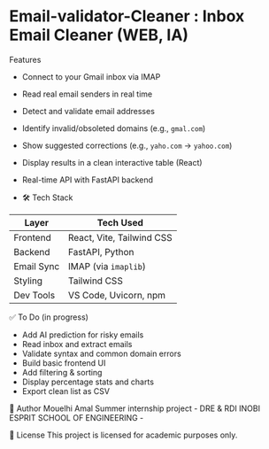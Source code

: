 # Email-validator-Cleaner :  Inbox Email Cleaner (WEB, IA)

Features

-  Connect to your Gmail inbox via IMAP
-  Read real email senders in real time
-  Detect and validate email addresses
-  Identify invalid/obsoleted domains (e.g., `gmal.com`)
-  Show suggested corrections (e.g., `yaho.com` → `yahoo.com`)
-  Display results in a clean interactive table (React)
-  Real-time API with FastAPI backend

-   🛠 Tech Stack

| Layer      | Tech Used                        |
|------------|----------------------------------|
| Frontend   | React, Vite, Tailwind CSS        |
| Backend    | FastAPI, Python                  |
| Email Sync | IMAP (via `imaplib`)             |
| Styling    | Tailwind CSS                     |
| Dev Tools  | VS Code, Uvicorn, npm            |

✅ To Do (in progress)
- Add AI prediction for risky emails
- Read inbox and extract emails
- Validate syntax and common domain errors
- Build basic frontend UI
- Add filtering & sorting
-  Display percentage stats and charts
- Export clean list as CSV

👤 Author
Mouelhi Amal
Summer internship project - DRE & RDI INOBI
ESPRIT SCHOOL OF ENGINEERING -

📄 License
This project is licensed for academic purposes only.
